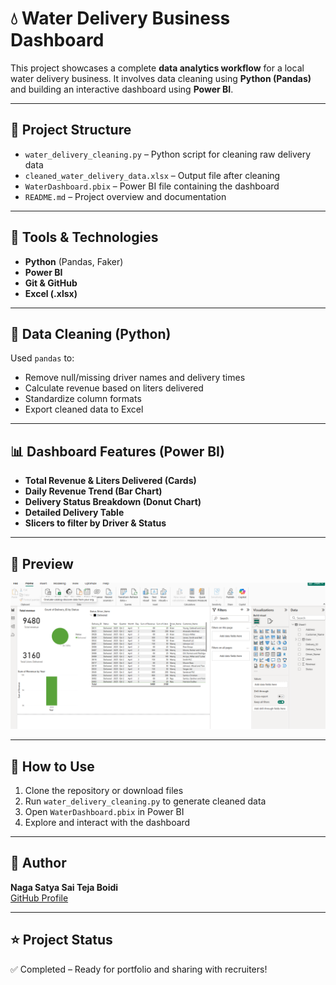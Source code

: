 # 💧 Water Delivery Business Dashboard

This project showcases a complete **data analytics workflow** for a local water delivery business. It involves data cleaning using **Python (Pandas)** and building an interactive dashboard using **Power BI**.

---

## 📁 Project Structure

- `water_delivery_cleaning.py` – Python script for cleaning raw delivery data  
- `cleaned_water_delivery_data.xlsx` – Output file after cleaning  
- `WaterDashboard.pbix` – Power BI file containing the dashboard  
- `README.md` – Project overview and documentation  

---

## 🔧 Tools & Technologies

- **Python** (Pandas, Faker)  
- **Power BI**  
- **Git & GitHub**  
- **Excel (.xlsx)**  

---

## 🧹 Data Cleaning (Python)

Used `pandas` to:
- Remove null/missing driver names and delivery times  
- Calculate revenue based on liters delivered  
- Standardize column formats  
- Export cleaned data to Excel  

---

## 📊 Dashboard Features (Power BI)

- **Total Revenue & Liters Delivered (Cards)**  
- **Daily Revenue Trend (Bar Chart)**  
- **Delivery Status Breakdown (Donut Chart)**  
- **Detailed Delivery Table**  
- **Slicers to filter by Driver & Status**  

---

## 📸 Preview

![Dashboard Screenshot](dashboard.png)

---

## 🚀 How to Use

1. Clone the repository or download files  
2. Run `water_delivery_cleaning.py` to generate cleaned data  
3. Open `WaterDashboard.pbix` in Power BI  
4. Explore and interact with the dashboard  

---

## 📌 Author

**Naga Satya Sai Teja Boidi**  
[GitHub Profile](https://github.com/saitejaboidi)

---

## ⭐ Project Status

✅ Completed – Ready for portfolio and sharing with recruiters!


